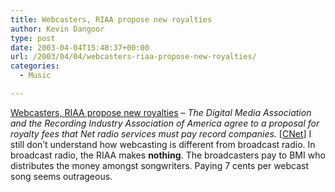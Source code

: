 ```yaml
---
title: Webcasters, RIAA propose new royalties
author: Kevin Dangoor
type: post
date: 2003-04-04T15:48:37+00:00
url: /2003/04/04/webcasters-riaa-propose-new-royalties/
categories:
  - Music

---
```

<!--more-->


  
[Webcasters, RIAA propose new royalties][1] &#8211; _The Digital Media Association and the Recording Industry Association of America agree to a proposal for royalty fees that Net radio services must pay record companies._ [[CNet][2]] I still don&#8217;t understand how webcasting is different from broadcast radio. In broadcast radio, the RIAA makes **nothing**. The broadcasters pay to BMI who distributes the money amongst songwriters. Paying 7 cents per webcast song seems outrageous.

 [1]: http://rss.com.com/2100-1027-995470.html?type=pt&part=rss&tag=feed&subj=news
 [2]: http://www.news.com/